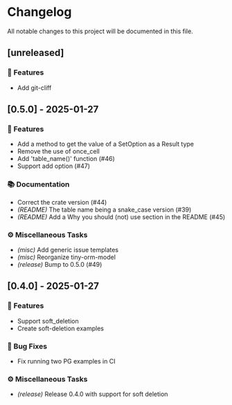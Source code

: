 # Changelog

All notable changes to this project will be documented in this file.

## [unreleased]

### 🚀 Features

- Add git-cliff

## [0.5.0] - 2025-01-27

### 🚀 Features

- Add a method to get the value of a SetOption as a Result type
- Remove the use of once_cell
- Add 'table_name()' function (#46)
- Support add option (#47)

### 📚 Documentation

- Correct the crate version (#44)
- *(README)* The table name being a snake_case version (#39)
- *(README)* Add a Why you should (not) use section in the README (#45)

### ⚙️ Miscellaneous Tasks

- *(misc)* Add generic issue templates
- *(misc)* Reorganize tiny-orm-model
- *(release)* Bump to 0.5.0 (#49)

## [0.4.0] - 2025-01-27

### 🚀 Features

- Support soft_deletion
- Create soft-deletion examples

### 🐛 Bug Fixes

- Fix running two PG examples in CI

### ⚙️ Miscellaneous Tasks

- *(release)* Release 0.4.0 with support for soft deletion

<!-- generated by git-cliff -->
